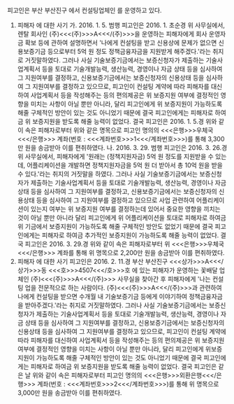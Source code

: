 피고인은 부산 부산진구 에서 컨설팅업체인 를 운영하고 있다.
1. 피해자 에 대한 사기
가. 2016. 1. 5. 범행
피고인은 2016. 1. 초순경 위 사무실에서, 렌탈 회사인 (주)<<<(주)>>>A<<</(주)>>>을 운영하는 피해자에게 회사 운영자금 확보 등에 관하여 설명하면서 '나에게 컨설팅을 받고 신용상에 문제가 없으면 신용보증기금 등으로부터 5억 원 정도 정책금융자금을 지원받게 해주겠다.'라는 취지로 거짓말하였다.
그러나 사실 기술보증기금에서는 보증신청자가 제출하는 기술사업계획서 등을 토대로 기술개발능력, 생산능력, 경영이나 자금 상태 등을 심사하여 그 지원여부를 결정하고, 신용보증기금에서는 보증신청자의 신용상태 등을 심사하여 그 지원여부를 결정하고 있으므로, 피고인이 컨설팅 계약에 따라 피해자를 대신하여 사업계획서 등을 작성해주는 등의 편의제공은 위 보증지원 여부에 결정적인 영향을 미치는 사항이 아닐 뿐만 아니라, 달리 피고인에게 위 보증지원이 가능하도록 해줄 구체적인 방안이 있는 것도 아니었기 때문에 결국 피고인에게는 피해자로 하여금 위 보증지원을 받도록 해줄 능력이 없었다.
결국 피고인은 2016. 1. 5.경 위와 같이 속은 피해자로부터 위와 같은 명목으로 피고인 명의의 <<<은행>>>우체국<<</은행>>> 계좌(번호 : <<<계좌번호>>>1<<</계좌번호>>>)를 통해 3,300만 원을 송금받아 이를 편취하였다.
나. 2016. 3. 29. 범행
피고인은 2016. 3. 26.경 위 사무실에서, 피해자에게 '원래는 (정책지원자금) 5억 원 정도를 지원받을 수 있는데, 어플리케이션을 개발하면 정책지원자금을 5억 원 더 받아서 총 10억 원을 받을 수 있다.'라는 취지의 거짓말을 하였다.
그러나 사실 기술보증기금에서는 보증신청자가 제출하는 기술사업계획서 등을 토대로 기술개발능력, 생산능력, 경영이나 자금 상태 등을 심사하여 그 지원여부를 결정하고, 신용보증기금에서는 보증신청자의 신용상태 등을 심사하여 그 지원여부를 결정하고 있으므로 사업 관련하여 어플리케이션이 있는지 여부는 위 보증지원 여부를 결정하는데 있어서 중요한 영향을 끼치는 것이 아닐 뿐만 아니라 달리 피고인에게 위 어플리케이션을 토대로 피해자로 하여금 위 기금에서 보증지원이 가능하도록 해줄 구체적인 방안도 없었기 때문에 결국 피고인에게는 피해자로 하여금 추가적인 보증지원이 가능하도록 해줄 능력이 없었다.
결국 피고인은 2016. 3. 29.경 위와 같이 속은 피해자로부터 위 <<<은행>>>우체국<<</은행>>> 계좌를 통해 위 명목으로 2,200만 원을 송금받아 이를 편취하였다.
2. 피해자 에 대한 사기
피고인은 2016. 2. 11.경 부산 부산진구  <<<상가>>>A<<</상가>>>동 <<<호>>>4507<<</호>>>호 에 있는 피해자가 운영하는 꽃배달 업체인 (주)<<<(주)>>>A<<</(주)>>> 사무실을 찾아간 후 피해자에게 '나는 컨설팅 업을 전문적으로 하는 사람이다. (주)<<<(주)>>>A<<</(주)>>>과 관련하여 나에게 컨설팅을 받으면 수개월 내 기술보증기금 등에게 이야기하여 정책금융자금을 받아주겠다.'라는 취지로 거짓말하였다.
그러나 사실 기술보증기금에서는 보증신청자가 제출하는 기술사업계획서 등을 토대로 기술개발능력, 생산능력, 경영이나 자금 상태 등을 심사하여 그 지원여부를 결정하고, 신용보증기금에서는 보증신청자의 신용상태 등을 심사하여 그 지원여부를 결정하고 있으므로, 피고인이 컨설팅 계약에 따라 피해자를 대신하여 사업계획서 등을 작성해주는 등의 편의제공은 위 보증지원 여부에 결정적인 영향을 미치는 사항이 아닐 뿐만 아니라, 달리 피고인에게 위보증지원이 가능하도록 해줄 구체적인 방안이 있는 것도 아니었기 때문에 결국 피고인에게는 피해자로 하여금 위 보증지원을 받도록 해줄 능력이 없었다.
결국 피고인은 같은 날 위와 같이 속은 피해자로부터 피고인 명의의 <<<은행>>>외환은행<<</은행>>> 계좌(번호 : <<<계좌번호>>>2<<</계좌번호>>>)를 통해 위 명목으로 3,000만 원을 송금받아 이를 편취하였다.